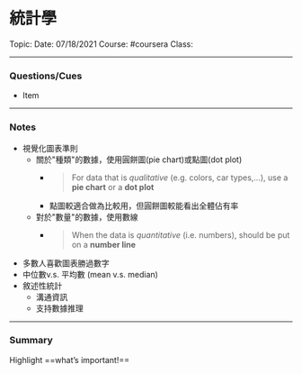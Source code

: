 # 統計學


Topic: 
Date: 07/18/2021
Course: #coursera
Class:

---

### Questions/Cues
- Item
---
### Notes
- 視覺化圖表準則
	- 關於"種類"的數據，使用圓餅圖(pie chart)或點圖(dot plot)
		- > For data that is *qualitative* (e.g. colors, car types,...), use a **pie chart** or a **dot plot**
		- 點圖較適合做為比較用，但圓餅圖較能看出全體佔有率
	- 對於"數量"的數據，使用數線
		- > When the data is *quantitative* (i.e. numbers), should be put on a **number line**
- 多數人喜歡圖表勝過數字
- 中位數v.s. 平均數 (mean v.s. median)
- 敘述性統計
	- 溝通資訊
	- 支持數據推理 
---
### Summary
Highlight     ==what’s important!==

#### 